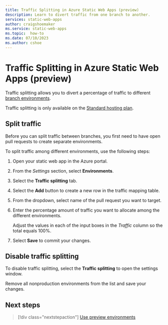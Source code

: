 ```yaml
---
title: Traffic Splitting in Azure Static Web Apps (preview)
description: Learn to divert traffic from one branch to another.
services: static-web-apps
author: craigshoemaker
ms.service: static-web-apps
ms.topic:  how-to
ms.date: 07/10/2023
ms.author: cshoe
---
```


# Traffic Splitting in Azure Static Web Apps (preview)

Traffic splitting allows you to divert a percentage of traffic to different [branch environments](./branch-environments.md).

Traffic splitting is only available on the [Standard hosting plan](plans.md).

## Split traffic

Before you can split traffic between branches, you first need to have open pull requests to create separate environments.

To split traffic among different environments, use the following steps:

1. Open your static web app in the Azure portal.

1. From the *Settings* section, select **Environments**.

1. Select the **Traffic splitting** tab.

1. Select the **Add** button to create a new row in the traffic mapping table.

1. From the dropdown, select name of the pull request you want to target.

1. Enter the percentage amount of traffic you want to allocate among the different environments.

    Adjust the values in each of the input boxes in the *Traffic* column so the total equals 100%.

1. Select **Save** to commit your changes.

## Disable traffic splitting

To disable traffic splitting, select the **Traffic splitting** to open the settings window.

Remove all nonproduction environments from the list and save your changes.

## Next steps

> [!div class="nextstepaction"]
> [Use preview environments](preview-environments.md)

